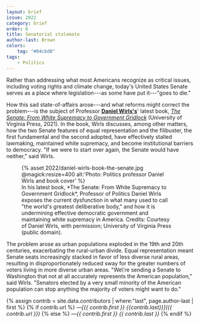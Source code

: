```yaml
---
layout: brief
issue: 2022
category: brief
order: 6
title: Senatorial stalemate
author-last: Brown
colors:
    tag: "#84cbd8"
tags:
    - Politics
---
```

Rather than addressing what most Americans recognize as critical issues, including voting rights and climate change, today's United States Senate serves as a place where legislation---as some have put it---"goes to die."

How this sad state-of-affairs arose---and what reforms might correct the problem---is the subject of Professor [**Daniel Wirls's**](https://politics.ucsc.edu/faculty/index.php?uid=wirls)' latest book, *[The Senate: From White Supremacy to Government Gridlock](https://oldsite.upress.virginia.edu/title/5694)* (University of Virginia Press, 2021). In the book, Wirls discusses, among other matters, how the two Senate features of equal representation and the filibuster, the first fundamental and the second adopted, have effectively stalled lawmaking, maintained white supremacy, and become institutional barriers to democracy. "If we were to start over again, the Senate would have neither," said Wirls.
<figure style="width:400px">
  {% asset 2022/daniel-wirls-book-the-senate.jpg @magick:resize=400 alt:'Photo: Politics professor Daniel Wirls and book cover' %}<figcaption markdown="span">In his latest book, *The Senate: From White Supremacy to Government Gridlock*, Professor of Politics Daniel Wirls exposes the current dysfunction in what many used to call "the world's greatest deliberative body," and how it is undermining effective democratic government and maintaining white supremacy in America. Credits: Courtesy of Daniel Wirls, with permission; University of Virginia Press (public domain).</figcaption>
</figure>
The problem arose as urban populations exploded in the 19th and 20th centuries, exacerbating the rural-urban divide. Equal representation meant Senate seats increasingly stacked in favor of less diverse rural areas, resulting in disproportionately reduced sway for the greater numbers of voters living in more diverse urban areas. "We\'re sending a Senate to Washington that not at all accurately represents the American population," said Wirls. "Senators elected by a very small minority of the American population can stop anything the majority of voters might want to do."

{% assign contrib = site.data.contributors | where:"last", page.author-last | first %}
{% if contrib.url %}
*&mdash;[{{ contrib.first }} {{contrib.last}}]({{ contrib.url }})*
{% else %}
*&mdash;{{ contrib.first }} {{ contrib.last }}*
{% endif %}
